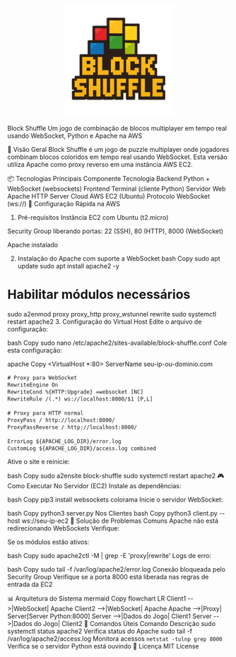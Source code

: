 <p align="center">
 <img src= "logo_Block_Shuffle.png" width=50%>
</p>



Block Shuffle
Um jogo de combinação de blocos multiplayer em tempo real usando WebSocket, Python e Apache na AWS

🌟 Visão Geral
Block Shuffle é um jogo de puzzle multiplayer onde jogadores combinam blocos coloridos em tempo real usando WebSocket. Esta versão utiliza Apache como proxy reverso em uma instância AWS EC2.

📦 Tecnologias Principais
Componente	Tecnologia
Backend	Python + WebSocket (websockets)
Frontend	Terminal (cliente Python)
Servidor Web	Apache HTTP Server
Cloud	AWS EC2 (Ubuntu)
Protocolo	WebSocket (ws://)
🚀 Configuração Rápida na AWS
1. Pré-requisitos
Instância EC2 com Ubuntu (t2.micro)

Security Group liberando portas: 22 (SSH), 80 (HTTP), 8000 (WebSocket)

Apache instalado

2. Instalação do Apache com suporte a WebSocket
bash
Copy
sudo apt update
sudo apt install apache2 -y

# Habilitar módulos necessários
sudo a2enmod proxy proxy_http proxy_wstunnel rewrite
sudo systemctl restart apache2
3. Configuração do Virtual Host
Edite o arquivo de configuração:

bash
Copy
sudo nano /etc/apache2/sites-available/block-shuffle.conf
Cole esta configuração:

apache
Copy
<VirtualHost *:80>
    ServerName seu-ip-ou-dominio.com

    # Proxy para WebSocket
    RewriteEngine On
    RewriteCond %{HTTP:Upgrade} =websocket [NC]
    RewriteRule /(.*) ws://localhost:8000/$1 [P,L]

    # Proxy para HTTP normal
    ProxyPass / http://localhost:8000/
    ProxyPassReverse / http://localhost:8000/

    ErrorLog ${APACHE_LOG_DIR}/error.log
    CustomLog ${APACHE_LOG_DIR}/access.log combined
</VirtualHost>
Ative o site e reinicie:

bash
Copy
sudo a2ensite block-shuffle
sudo systemctl restart apache2
🎮 Como Executar
No Servidor (EC2)
Instale as dependências:

bash
Copy
pip3 install websockets colorama
Inicie o servidor WebSocket:

bash
Copy
python3 server.py
Nos Clientes
bash
Copy
python3 client.py --host ws://seu-ip-ec2
🔧 Solução de Problemas Comuns
Apache não está redirecionando WebSockets
Verifique:

Se os módulos estão ativos:

bash
Copy
sudo apache2ctl -M | grep -E 'proxy|rewrite'
Logs de erro:

bash
Copy
sudo tail -f /var/log/apache2/error.log
Conexão bloqueada pelo Security Group
Verifique se a porta 8000 está liberada nas regras de entrada da EC2

📊 Arquitetura do Sistema
mermaid
Copy
flowchart LR
    Client1 -->|WebSocket| Apache
    Client2 -->|WebSocket| Apache
    Apache -->|Proxy| Server[Server Python:8000]
    Server -->|Dados do Jogo| Client1
    Server -->|Dados do Jogo| Client2
📜 Comandos Úteis
Comando	Descrição
sudo systemctl status apache2	Verifica status do Apache
sudo tail -f /var/log/apache2/access.log	Monitora acessos
`netstat -tulnp	grep 8000`	Verifica se o servidor Python está ouvindo
📄 Licença
MIT License 


